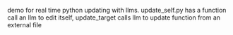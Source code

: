 demo for real time python updating with llms. update_self.py has a function call an llm to edit itself, update_target calls llm to update function from an external file
